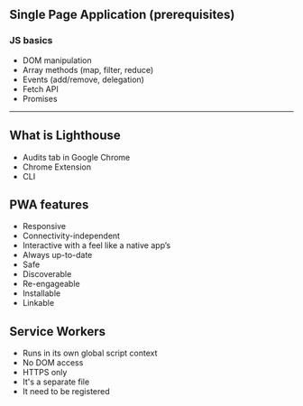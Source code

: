 ## Single Page Application (prerequisites)

### JS basics

* DOM manipulation
* Array methods (map, filter, reduce)
* Events (add/remove, delegation)
* Fetch API
* Promises

---

## What is Lighthouse

* Audits tab in Google Chrome
* Chrome Extension
* CLI

## PWA features

* Responsive
* Connectivity-independent
* Interactive with a feel like a native app’s
* Always up-to-date
* Safe
* Discoverable
* Re-engageable
* Installable
* Linkable

## Service Workers

* Runs in its own global script context
* No DOM access
* HTTPS only
* It's a separate file
* It need to be registered
